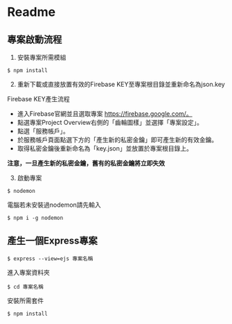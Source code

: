# Readme

## 專案啟動流程

1. 安裝專案所需模組

```
$ npm install
```

2. 重新下載或直接放置有效的Firebase KEY至專案根目錄並重新命名為json.key

Firebase KEY產生流程
- 進入Firebase官網並且選取專案 https://firebase.google.com/。
- 點選專案Project Overview右側的「齒輪圖樣」並選擇「專案設定」。
- 點選「服務帳戶」。
- 於服務帳戶頁面點選下方的「產生新的私密金鑰」即可產生新的有效金鑰。
- 取得私密金鑰後重新命名為「key.json」並放置於專案根目錄上。

**注意，一旦產生新的私密金鑰，舊有的私密金鑰將立即失效**

3. 啟動專案

```
$ nodemon
```

電腦若未安裝過nodemon請先輸入
```
$ npm i -g nodemon
```

## 產生一個Express專案

```
$ express --view=ejs 專案名稱
```

進入專案資料夾
```
$ cd 專案名稱
```

安裝所需套件
```
$ npm install
```